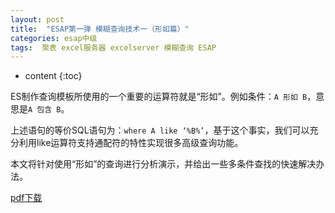 ```yaml
---
layout: post
title:  "ESAP第一弹 模糊查询技术一（形如篇）"
categories: esap中级
tags:  聚表 excel服务器 excelserver 模糊查询 ESAP
---
```


* content
{:toc}

ES制作查询模板所使用的一个重要的运算符就是“形如”。例如条件：`A 形如 B`，意思是`A 包含 B`。

上述语句的等价SQL语句为：`where A like ‘%B%’`，基于这个事实，我们可以充分利用like运算符支持通配符的特性实现很多高级查询功能。

本文将针对使用“形如”的查询进行分析演示，并给出一些多条件查找的快速解决办法。

[pdf下载](/files/ESAP1.pdf)

